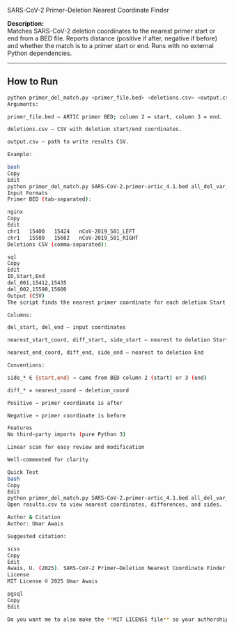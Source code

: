  SARS-CoV-2 Primer–Deletion Nearest Coordinate Finder

**Description:**  
Matches SARS-CoV-2 deletion coordinates to the nearest primer start or end from a BED file. Reports distance (positive if after, negative if before) and whether the match is to a primer start or end. Runs with no external Python dependencies.

---

## How to Run

```bash
python primer_del_match.py <primer_file.bed> <deletions.csv> <output.csv>
Arguments:

primer_file.bed — ARTIC primer BED; column 2 = start, column 3 = end.

deletions.csv — CSV with deletion start/end coordinates.

output.csv — path to write results CSV.

Example:

bash
Copy
Edit
python primer_del_match.py SARS-CoV-2.primer-artic_4.1.bed all_del_var_9.csv results.csv
Input Formats
Primer BED (tab-separated):

nginx
Copy
Edit
chr1   15400   15424   nCoV-2019_501_LEFT
chr1   15580   15602   nCoV-2019_501_RIGHT
Deletions CSV (comma-separated):

sql
Copy
Edit
ID,Start,End
del_001,15412,15435
del_002,15590,15600
Output (CSV)
The script finds the nearest primer coordinate for each deletion Start and End, checking both primer starts (BED col 2) and ends (BED col 3).

Columns:

del_start, del_end — input coordinates

nearest_start_coord, diff_start, side_start — nearest to deletion Start

nearest_end_coord, diff_end, side_end — nearest to deletion End

Conventions:

side_* ∈ {start,end} → came from BED column 2 (start) or 3 (end)

diff_* = nearest_coord − deletion_coord

Positive → primer coordinate is after

Negative → primer coordinate is before

Features
No third-party imports (pure Python 3)

Linear scan for easy review and modification

Well-commented for clarity

Quick Test
bash
Copy
Edit
python primer_del_match.py SARS-CoV-2.primer-artic_4.1.bed all_del_var_9.csv results.csv
Open results.csv to view nearest coordinates, differences, and sides.

Author & Citation
Author: Umar Awais

Suggested citation:

scss
Copy
Edit
Awais, U. (2025). SARS-CoV-2 Primer–Deletion Nearest Coordinate Finder (Version X.Y). GitHub repository: <repo URL>
License
MIT License © 2025 Umar Awais

pgsql
Copy
Edit

Do you want me to also make the **MIT LICENSE file** so your authorship is legall
